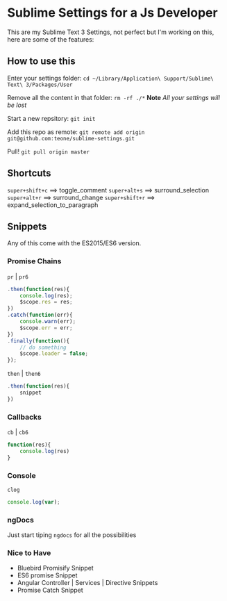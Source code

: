 # Sublime Settings for a Js Developer

This are my Sublime Text 3 Settings, not perfect but I'm working on this, here are some of the features:

## How to use this

Enter your settings folder:
`cd ~/Library/Application\ Support/Sublime\ Text\ 3/Packages/User`

Remove all the content in that folder:
`rm -rf ./*` **Note** _All your settings will be lost_

Start a new repsitory:
`git init`

Add this repo as remote:
`git remote add origin git@github.com:teone/sublime-settings.git`

Pull!
`git pull origin master`


## Shortcuts

`super+shift+c`     ==>     toggle_comment
`super+alt+s`       ==>     surround_selection
`super+alt+r`       ==>     surround_change
`super+shift+r`     ==>     expand_selection_to_paragraph

## Snippets

Any of this come with the ES2015/ES6 version.

### Promise Chains

`pr` | `pr6`

```javascript
.then(function(res){
    console.log(res);
    $scope.res = res;
})
.catch(function(err){
    console.warn(err);
    $scope.err = err;
})
.finally(function(){
    // do something
    $scope.loader = false;
});
```


`then` | `then6`

```javascript
.then(function(res){
    snippet
})
```

### Callbacks

`cb` | `cb6`

```javascript
function(res){
    console.log(res)
}
```

### Console

`clog`

```javascript
console.log(var);
```

### ngDocs

Just start tiping `ngdocs` for all the possibilities

### Nice to Have

- Bluebird Promisify Snippet
- ES6 promise Snippet
- Angular Controller | Services | Directive Snippets
- Promise Catch Snippet

